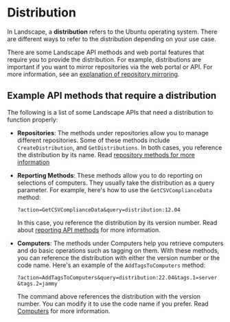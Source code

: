 # Distribution

In Landscape, a **distribution** refers to the Ubuntu operating system. There are different ways to refer to the distribution depending on your use case.

There are some Landscape API methods and web portal features that require you to provide the distribution. For example, distributions are important if you want to mirror repositories via the web portal or API. For more information, see an [explanation of repository mirroring](https://ubuntu.com/landscape/docs/explanation-about-repository-mirroring).

## Example API methods that require a distribution
The following is a list of some Landscape APIs that need a distribution to function properly:

- **Repositories**: The methods under repositories allow you to manage different repositories. Some of these methods include `CreateDistribution`, and `GetDistributions`. In both cases, you reference the distribution by its name. Read [repository methods for more information](https://ubuntu.com/landscape/docs/api-repositories)

- **Reporting Methods**: These methods allow you to do reporting on selections of computers. They usually take the distribution as a query parameter. For example, here's how to use the `GetCSVComplianceData` method:
    ```shell
    ?action=GetCSVComplianceData&query=distribution:12.04
    ```
    In this case, you reference the distribution by its version number. Read about [reporting API methods](https://ubuntu.com/landscape/docs/api-reporting) for more information.

- **Computers**: The methods under Computers help you retrieve computers and do basic operations such as tagging on them. With these methods, you can reference the distribution with either the version number or the code name. Here's an example of the `AddTagsToComputers` method:
    ```shell
    ?action=AddTagsToComputers&query=distribution:22.04&tags.1=server
    &tags.2=jammy
    ```
    The command above references the distribution with the version number. You can modify it to use the code name if you prefer. Read [Computers](https://ubuntu.com/landscape/docs/api-computers) for more information.